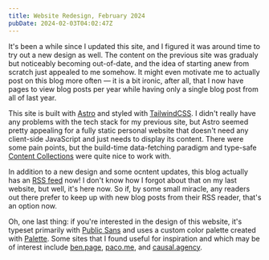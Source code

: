 ```yaml
---
title: Website Redesign, February 2024
pubDate: 2024-02-03T04:02:47Z
---
```


It's been a while since I updated this site, and I figured it was around time to try out a new design as well. The content on the previous site was gradualy but noticeably becoming out-of-date, and the idea of starting anew from scratch just appealed to me somehow. It might even motivate me to actually post on this blog more often&nbsp;&mdash;&nbsp;it is a bit ironic, after all, that I now have pages to view blog posts per year while having only a single blog post from all of last year.

This site is built with [Astro](https://astro.build/) and styled with [TailwindCSS](https://tailwindcss.com/). I didn't really have any problems with the tech stack for my previous site, but Astro seemed pretty appealing for a fully static personal website that doesn't need any client-side JavaScript and just needs to display its content. There were some pain points, but the build-time data-fetching paradigm and type-safe [Content Collections](https://docs.astro.build/en/guides/content-collections/) were quite nice to work with.

In addition to a new design and some ocntent updates, this blog actually has an [RSS feed](https://esfalsa.github.io/rss.xml) now! I don't know how I forgot about that on my last website, but well, it's here now. So if, by some small miracle, any readers out there prefer to keep up with new blog posts from their RSS reader, that's an option now.

Oh, one last thing: if you're interested in the design of this website, it's typeset primarily with [Public Sans](https://public-sans.digital.gov/) and uses a custom color palette created with [Palette](https://palettte.app/). Some sites that I found useful for inspiration and which may be of interest include [ben.page](https://ben.page/), [paco.me](https://paco.me/), and [causal.agency](https://causal.agency/).
